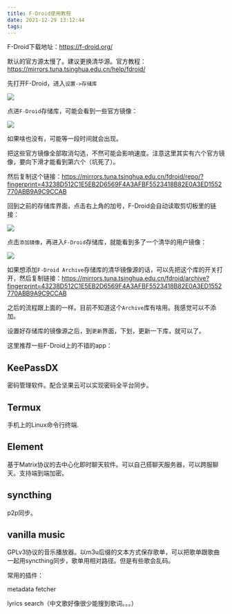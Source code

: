 ```yaml
---
title: F-Droid使用教程
date: 2021-12-29 13:12:44
tags:
---
```


F-Droid下载地址：<https://f-droid.org/>

默认的官方源太慢了。建议更换清华源。官方教程：<https://mirrors.tuna.tsinghua.edu.cn/help/fdroid/>

先打开F-Droid，进入```设置->存储库```

![](F-Droid使用教程/2021-12-29-13-28-04.png)

点进```F-Droid```存储库，可能会看到一些官方镜像：

![](F-Droid使用教程/2021-12-29-13-29-58.png)

如果啥也没有，可能等一段时间就会出现。

把这些官方镜像全部取消勾选，不然可能会影响速度。注意这里其实有六个官方镜像，要向下滑才能看到第六个（坑死了）。

<!-- 如果有```Guardian Project Archive```和```Guardian Project Official Releases```的话，先取消勾选，因为这俩好像没有国内镜像，打开的话可能会影响速度。 -->

然后复制这个链接：<https://mirrors.tuna.tsinghua.edu.cn/fdroid/repo/?fingerprint=43238D512C1E5EB2D6569F4A3AFBF5523418B82E0A3ED1552770ABB9A9C9CCAB>

回到之前的存储库界面，点击右上角的加号，F-Droid会自动读取剪切板里的链接：

![](F-Droid使用教程/2021-12-29-13-34-07.png)

点击```添加镜像```，再进入```F-Droid```存储库，就能看到多了一个清华的用户镜像：

![](F-Droid使用教程/2021-12-29-13-36-28.png)

如果想添加```F-Droid Archive```存储库的清华镜像源的话，可以先把这个库的开关打开，然后复制链接：<https://mirrors.tuna.tsinghua.edu.cn/fdroid/archive?fingerprint=43238D512C1E5EB2D6569F4A3AFBF5523418B82E0A3ED1552770ABB9A9C9CCAB>

之后的流程跟上面的一样。目前不知道这个```Archive```库有啥用。我感觉可以不添加。

设置好存储库的镜像源之后，到```更新```界面，下划，更新一下库，就可以了。

这里推荐一些F-Droid上的不错的app：

## KeePassDX

密码管理软件。配合坚果云可以实现密码全平台同步。

## Termux

手机上的Linux命令行终端.

## Element

基于Matrix协议的去中心化即时聊天软件。可以自己搭聊天服务器，可以跨服聊天。支持端到端加密。

## syncthing

p2p同步。

## vanilla music

GPLv3协议的音乐播放器。以m3u后缀的文本方式保存歌单，可以把歌单跟歌曲一起用syncthing同步，歌单用相对路径。但是有些歌会乱码。

常用的插件：

metadata fetcher

lyrics search（中文歌好像很少能搜到歌词。。。）
